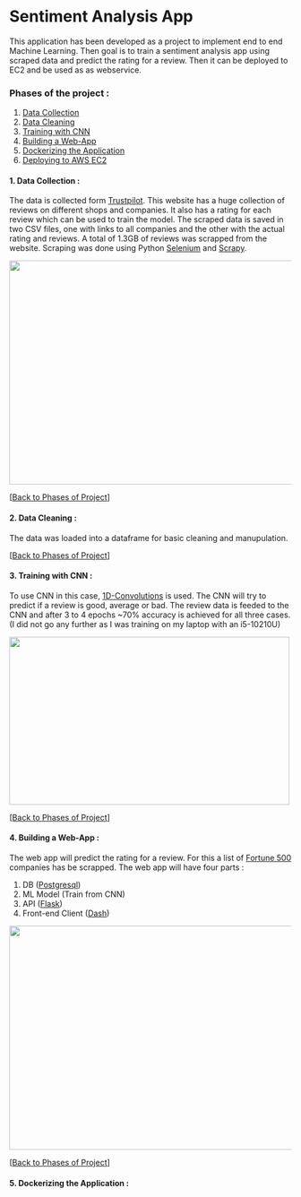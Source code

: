 # Sentiment Analysis App 
This application has been developed as a project to implement end to end Machine Learning. Then goal is to train a sentiment analysis app using scraped data and predict the rating for a review. Then it can be deployed to EC2 and be used as as webservice. 

### Phases of the project :
1. [Data Collection](https://github.com/abhi094/SentimentAnalysis-Project/blob/master/README.md#1-data-collection-)
2. [Data Cleaning](https://github.com/abhi094/SentimentAnalysis-Project/blob/master/README.md#2-data-cleaning-)
3. [Training with CNN](https://github.com/abhi094/SentimentAnalysis-Project/blob/master/README.md#3-training-with-cnn-)
4. [Building a Web-App]()
5. [Dockerizing the Application]()
6. [Deploying to AWS EC2]()
#### 1. Data Collection : 
The data is collected form [Trustpilot](https://www.trustpilot.com/). This website has a huge collection of reviews on different shops and companies. It also has a rating for each review which can be used to train the model. The scraped data is saved in two CSV files, one with links to all companies and the other with the actual rating and reviews. A total of 1.3GB of reviews was scrapped from the website. Scraping was done using Python [Selenium](https://selenium-python.readthedocs.io/) and [Scrapy](https://scrapy.org/).

<img src="https://github.com/abhi094/SentimentAnalysis-Project/blob/master/.github_readme_assets/trustpilot_capture.PNG" height="400" width="800">

[[Back to Phases of Project](https://github.com/abhi094/SentimentAnalysis-Project/blob/master/README.md#phases-of-the-project-)]

#### 2. Data Cleaning :
The data was loaded into a dataframe for basic cleaning and manupulation.

[[Back to Phases of Project](https://github.com/abhi094/SentimentAnalysis-Project/blob/master/README.md#phases-of-the-project-)]

#### 3. Training with CNN :
To use CNN in this case, [1D-Convolutions](https://towardsdatascience.com/understanding-1d-and-3d-convolution-neural-network-keras-9d8f76e29610) is used. The CNN will try to predict if a review is good, average or bad. The review data is feeded to the CNN and after 3 to 4 epochs ~70% accuracy is achieved for all three cases. (I did not go any further as I was training on my laptop with an i5-10210U)

<img src="https://github.com/abhi094/SentimentAnalysis-Project/blob/master/.github_readme_assets/Annotation%202020-07-30%20143806.png" height="300" width="500">

[[Back to Phases of Project](https://github.com/abhi094/SentimentAnalysis-Project/blob/master/README.md#phases-of-the-project-)]

#### 4. Building a Web-App :
The web app will predict the rating for a review. For this a list of [Fortune 500](https://fortune.com/fortune500/) companies has be scrapped. The web app will have four parts : 
1. DB ([Postgresql](https://www.postgresql.org/))
2. ML Model (Train from CNN)
3. API ([Flask](https://flask.palletsprojects.com/en/1.1.x/))
4. Front-end Client ([Dash](https://plotly.com/dash/))

<img src="https://github.com/abhi094/SentimentAnalysis-Project/blob/master/.github_readme_assets/trustpilot_capture.PNG" height="400" width="800">

[[Back to Phases of Project](https://github.com/abhi094/SentimentAnalysis-Project/blob/master/README.md#phases-of-the-project-)]

#### 5. Dockerizing the Application :
